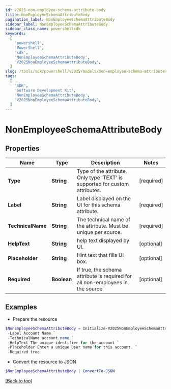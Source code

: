 ```yaml
---
id: v2025-non-employee-schema-attribute-body
title: NonEmployeeSchemaAttributeBody
pagination_label: NonEmployeeSchemaAttributeBody
sidebar_label: NonEmployeeSchemaAttributeBody
sidebar_class_name: powershellsdk
keywords:
  [
    'powershell',
    'PowerShell',
    'sdk',
    'NonEmployeeSchemaAttributeBody',
    'V2025NonEmployeeSchemaAttributeBody',
  ]
slug: /tools/sdk/powershell/v2025/models/non-employee-schema-attribute-body
tags:
  [
    'SDK',
    'Software Development Kit',
    'NonEmployeeSchemaAttributeBody',
    'V2025NonEmployeeSchemaAttributeBody',
  ]
---
```


# NonEmployeeSchemaAttributeBody

## Properties

| Name | Type | Description | Notes |
| --- | --- | --- | --- |
| **Type** | **String** | Type of the attribute. Only type 'TEXT' is supported for custom attributes. | [required] |
| **Label** | **String** | Label displayed on the UI for this schema attribute. | [required] |
| **TechnicalName** | **String** | The technical name of the attribute. Must be unique per source. | [required] |
| **HelpText** | **String** | help text displayed by UI. | [optional] |
| **Placeholder** | **String** | Hint text that fills UI box. | [optional] |
| **Required** | **Boolean** | If true, the schema attribute is required for all non-employees in the source | [optional] |

## Examples

- Prepare the resource

```powershell
$NonEmployeeSchemaAttributeBody = Initialize-V2025NonEmployeeSchemaAttributeBody  -Type TEXT `
 -Label Account Name `
 -TechnicalName account.name `
 -HelpText The unique identifier for the account `
 -Placeholder Enter a unique user name for this account. `
 -Required true
```

- Convert the resource to JSON

```powershell
$NonEmployeeSchemaAttributeBody | ConvertTo-JSON
```

[[Back to top]](#)
